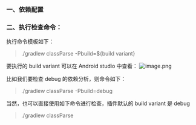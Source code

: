 ### 一、依赖配置



### 二、执行检查命令：

执行命令模板如下：
> ./gradlew classParse -Pbuild=${build variant}

要执行的 build variant 可以在 Android studio 中查看：
![image.png](https://p3-juejin.byteimg.com/tos-cn-i-k3u1fbpfcp/5a6f62c79ade4ae7864c572e852ee9b8~tplv-k3u1fbpfcp-zoom-1.image)

比如我们要检查 debug 的依赖分析，则命令如下：
> ./gradlew classParse -Pbuild=debug

当然，也可以直接使用如下命令进行检查，插件默认的 build variant 是 debug
> ./gradlew classParse




